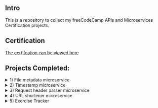 ## Intro

This is a repository to collect my freeCodeCamp APIs and Microservices Certification projects.

## Certification

[The certifcation can be viewed here](https://www.freecodecamp.org/certification/stevenremenapp/apis-and-microservices)

## Projects Completed:

<details>
  <summary>1) File metadata microservice</summary>
    <a href="https://glitch.com/edit/#!/fcc-file-metadata-microservice-project-666">Project can be found here</a>
    
    API Project: File Metadata Microservice for freeCodeCamp

    ### User stories:
    1. I can submit a form that includes a file upload.
    2. The form file input field  has the "name" attribute set to "upfile". We rely on this in testing.
    3. When I submit something, I will receive the file name and size in bytes within the JSON response

    ### Usage :
    * Go to the main page, and upload a file using the provided form.
</details>
<details>
  <summary>2) Timestamp microservice</summary>
    [Project can be found here](https://glitch.com/edit/#!/fcc-timestamp-microservice-project-666)
    
    API Project: Timestamp Microservice for FCC

    ### User stories :

    1. The API endpoint is `GET [project_url]/api/timestamp/:date_string?`
    2. A date string is valid if can be successfully parsed by `new Date(date_string)` (JS) . Note that the unix timestamp needs to be an **integer** (not a string) specifying **milliseconds**. In our test we will use date strings compliant with ISO-8601 (e.g. `"2016-11-20"`) because this will ensure an UTC timestamp.
    3. If the date string is **empty** it should be equivalent to trigger `new Date()`, i.e. the service uses the current timestamp.
    4. If the date string is **valid** the api returns a JSON having the structure 
    `{"unix": <date.getTime()>, "utc" : <date.toUTCString()> }`
    e.g. `{"unix": 1479663089000 ,"utc": "Sun, 20 Nov 2016 17:31:29 GMT"}`.
    5. If the date string is **invalid** the api returns a JSON having the structure `{"unix": null, "utc" : "Invalid Date" }`. It is what you get from the date manipulation functions used above.

    #### Example usage:
    * https://curse-arrow.hyperdev.space/api/timestamp/2015-12-15
    * https://curse-arrow.hyperdev.space/api/timestamp/1450137600000

    #### Example output:
    * { "unix": 1450137600, "natural": "December 15, 2015" }
</details>
<details>
  <summary>3) Request header parser microservice</summary>
    Project can be found here: https://glitch.com/edit/#!/fcc-request-header-parser-microservice-666
    
    API Project: Request Header Parser Microservice for freeCodeCamp

    ### User stories:
    1. I can get the IP address, preferred languages (from header `Accept-Language`) and system infos (from header `User-Agent`) for my device.

    #### Example usage:
    * [base_url]/api/whoami

    #### Example output:
    * `{"ipaddress":"159.20.14.100","language":"en-US,en;q=0.5","software":"Mozilla/5.0 (X11; Ubuntu; Linux x86_64; rv:50.0) Gecko/20100101 Firefox/50.0"}`
</details>
<details>
  <summary>4) URL shortener microservice</summary>
    <a href="https://glitch.com/edit/#!/fcc-url-shortener-microservice-project-666"><h2>Project can be found here</h2></a>
    
    API Project: URL Shortener Microservice for freeCodeCamp

    ### User Stories

    1. I can POST a URL to `[project_url]/api/shorturl/new` and I will receive a shortened URL in the JSON response. Example : `{"original_url":"www.google.com","short_url":1}`
    2. If I pass an invalid URL that doesn't follow the valid `http(s)://www.example.com(/more/routes)` format, the JSON response will contain an error like `{"error":"invalid URL"}`. *HINT*: to be sure that the submitted url points to a valid site you can use the function `dns.lookup(host, cb)` from the `dns` core module.
    3. When I visit the shortened URL, it will redirect me to my original link.

    #### Creation Example:

    POST [project_url]/api/shorturl/new - body (urlencoded) :  url=https://www.google.com

    #### Usage:

    [this_project_url]/api/shorturl/3

    #### Will redirect to:

    https://www.freecodecamp.org/forum/
</details>
<details>
  <summary>5) Exercise Tracker</summary>
      <a href="https://glitch.com/edit/#!/fcc-exercise-tracker-666"><h2>Project can be found here</h2></a>
      
      Exercise Tracker REST API

      #### A microservice project, part of Free Code Camp's curriculum

      ### User Stories

      1. I can create a user by posting form data username to /api/exercise/new-user and returned will be an object with username and _id.
      2. I can get an array of all users by getting api/exercise/users with the same info as when creating a user.
      3. I can add an exercise to any user by posting form data userId(_id), description, duration, and optionally date to /api/exercise/add. If no date supplied it will use current date. Returned will be the user object with also with the exercise fields added.
      4. I can retrieve a full exercise log of any user by getting /api/exercise/log with a parameter of userId(_id). Return will be the user object with added array log and count (total exercise count).
      5. I can retrieve part of the log of any user by also passing along optional parameters of from & to or limit. (Date format yyyy-mm-dd, limit = int)
</details>